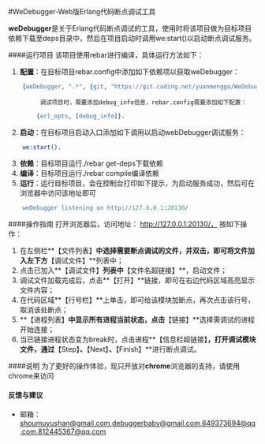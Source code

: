 #WeDebugger-Web版Erlang代码断点调试工具

**weDebugger**是关于Erlang代码断点调试的工具，使用时将该项目做为目标项目依赖下载至deps目录中，然后在项目启动时调用we:start()以启动断点调试服务。

####运行项目
该项目使用rebar进行编译，具体运行方法如下：

1. **配置**：在目标项目rebar.config中添加如下依赖项以获取weDebugger：

``` erlang
	{weDebugger, ".*", {git, "https://git.coding.net/yuanmenggo/WeDebugger.git", "master"}}
```
             调试项目时，需要添加debug_info信息，rebar.config需要添加如下配置：

``` erlang
        {erl_opts, [debug_info]}.
```

2. **启动**：在目标项目启动入口添加如下调用以启动webDebugger调试服务：

``` erlang
	we:start().
```

3. **依赖**：目标项目运行./rebar get-deps下载依赖
4. **编译**：目标项目运行./rebar compile编译依赖
5. **运行**：运行目标项目，会在控制台打印如下提示，为启动服务成功，然后可在浏览器中访问该地址即可

```erlang
	weDebugger listening on http://127.0.0.1:20130/
```

####操作指南
打开浏览器后，访问地址： http://127.0.0.1:20130/， 按如下操作：
1. 在左侧栏**【文件列表】**中选择需要断点调试的文件，并双击，即可将文件加入左下方**【调试文件】**列表中；
2. 点击已加入**【调试文件】**列表中**【文件名超链接】**，启动文件；
3. 调试文件加载完成后，点击**【打开】**链接，即可在右边代码区域高亮显示文件内容；
4. 在代码区域**【行号栏】**上单击，即可给该模块加断点，再次点击该行号，取消该处断点；
5. **【进程列表】**中显示所有进程当前状态，点击**【链接】**选择需调试的进程开始连接；
6. 当已链接进程状态变为break时，点击进程**【信息栏超链接】**，打开调试模块文件，通过**【Step】**、**【Next】**、**【Finish】**进行断点调试。

####说明
为了更好的操作体验，现只开放对**chrome**浏览器的支持，请使用chrome来访问

#### 反馈与建议
- 邮箱：<shoumuyushan@gmail.com>,<debuggerbaby@gmail.com>,<649373694@qq.com>,<812445367@qq.com>
